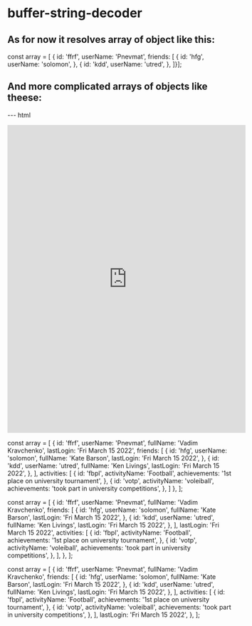 # buffer-string-decoder

## As for now it resolves array of object like this:

const array = [
{
id: 'ffrf',
userName: 'Pnevmat',
friends: [
{
id: 'hfg',
userName: 'solomon',
},
{
id: 'kdd',
userName: 'utred',
},
]}];

## And more complicated arrays of objects like theese:

--- html

<iframe
  src="https://carbon.now.sh/embed?bg=rgba%28255%2C255%2C255%2C1%29&t=blackboard&wt=none&l=javascript&width=680&ds=true&dsyoff=0px&dsblur=0px&wc=true&wa=true&pv=0px&ph=0px&ln=false&fl=1&fm=Hack&fs=14px&lh=133%25&si=false&es=2x&wm=false&code=const%2520array%2520%253D%2520%255B%250A%2520%2520%257B%250A%2520%2520%2520%2520id%253A%2520%27ffrf%27%252C%250A%2509userName%253A%2520%27Pnevmat%27%252C%250A%2509fullName%253A%2520%27Vadim%2520Kravchenko%27%252C%250A%2509lastLogin%253A%2520%27Fri%2520March%252015%25202022%27%252C%250A%2509friends%253A%2520%255B%250A%2520%2520%2520%2520%2520%2520%257B%250A%2520%2520%2520%2520%2520%2520%2520%2520id%253A%2520%27hfg%27%252C%250A%2509%2509userName%253A%2520%27solomon%27%252C%250A%2509%2509fullName%253A%2520%27Kate%2520Barson%27%252C%250A%2509%2509lastLogin%253A%2520%27Fri%2520March%252015%25202022%27%252C%250A%2520%2520%2520%2520%2520%2520%257D%252C%250A%2520%2520%2520%2520%2520%2520%257B%250A%2520%2520%2520%2520%2520%2520%2520%2520id%253A%2520%27kdd%27%252C%250A%2509%2509userName%253A%2520%27utred%27%252C%250A%2509%2509fullName%253A%2520%27Ken%2520Livings%27%252C%250A%2509%2509lastLogin%253A%2520%27Fri%2520March%252015%25202022%27%252C%250A%2520%2520%2520%2520%2520%2520%257D%252C%250A%2520%2520%2520%2520%255D%252C%250A%2520%2520%2520%2520activities%253A%2520%255B%250A%2520%2520%2520%2520%2520%2520%257B%250A%2520%2520%2520%2520%2520%2520%2520%2520id%253A%2520%27fbpl%27%252C%250A%2520%2520%2520%2520%2520%2520%2520%2520activityName%253A%2520%27Football%27%252C%250A%2509%2509achievements%253A%2520%271st%2520place%2520on%2520university%2520tournament%27%252C%250A%2520%2520%2520%2520%2520%2520%257D%252C%250A%2520%2520%2520%2520%2520%2520%257B%250A%2520%2520%2520%2520%2520%2520%2520%2520id%253A%2520%27votp%27%252C%250A%2509%2509activityName%253A%2520%27voleiball%27%252C%250A%2509%2509achievements%253A%2520%27took%2520part%2520in%2520university%2520competitions%27%252C%250A%2520%2520%2520%2520%2520%2520%257D%252C%250A%2520%2520%2520%2520%255D%252C%250A%2520%2520%257D%252C%250A%255D%253B"
  style="width: 535px; height: 690px; border:0; transform: scale(1); overflow:hidden;"
  sandbox="allow-scripts allow-same-origin">
</iframe>

const array = [
{
id: 'ffrf',
userName: 'Pnevmat',
fullName: 'Vadim Kravchenko',
lastLogin: 'Fri March 15 2022',
friends: [
{
id: 'hfg',
userName: 'solomon',
fullName: 'Kate Barson',
lastLogin: 'Fri March 15 2022',
},
{
id: 'kdd',
userName: 'utred',
fullName: 'Ken Livings',
lastLogin: 'Fri March 15 2022',
},
],
activities: [
{
id: 'fbpl',
activityName: 'Football',
achievements: '1st place on university tournament',
},
{
id: 'votp',
activityName: 'voleiball',
achievements: 'took part in university competitions',
},
]
},
];

const array = [
{
id: 'ffrf',
userName: 'Pnevmat',
fullName: 'Vadim Kravchenko',
friends: [
{
id: 'hfg',
userName: 'solomon',
fullName: 'Kate Barson',
lastLogin: 'Fri March 15 2022',
},
{
id: 'kdd',
userName: 'utred',
fullName: 'Ken Livings',
lastLogin: 'Fri March 15 2022',
},
],
lastLogin: 'Fri March 15 2022',
activities: [
{
id: 'fbpl',
activityName: 'Football',
achievements: '1st place on university tournament',
},
{
id: 'votp',
activityName: 'voleiball',
achievements: 'took part in university competitions',
},
],
},
];

const array = [
{
id: 'ffrf',
userName: 'Pnevmat',
fullName: 'Vadim Kravchenko',
friends: [
{
id: 'hfg',
userName: 'solomon',
fullName: 'Kate Barson',
lastLogin: 'Fri March 15 2022',
},
{
id: 'kdd',
userName: 'utred',
fullName: 'Ken Livings',
lastLogin: 'Fri March 15 2022',
},
],
activities: [
{
id: 'fbpl',
activityName: 'Football',
achievements: '1st place on university tournament',
},
{
id: 'votp',
activityName: 'voleiball',
achievements: 'took part in university competitions',
},
],
lastLogin: 'Fri March 15 2022',
},
];

